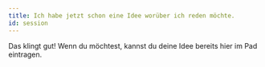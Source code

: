 ```yaml
---
title: Ich habe jetzt schon eine Idee worüber ich reden möchte.
id: session
---
```


Das klingt gut! Wenn du möchtest, kannst du deine Idee bereits hier im Pad eintragen.
